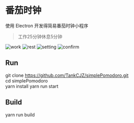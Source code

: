 
# 番茄时钟

使用 Electron 开发得简易番茄时钟小程序
> 工作25分钟休息5分钟

![work](https://blog-images-file.oss-cn-beijing.aliyuncs.com/simplePomodoro/work.png)
![rest](https://blog-images-file.oss-cn-beijing.aliyuncs.com/simplePomodoro/rest.png)
![setting](https://blog-images-file.oss-cn-beijing.aliyuncs.com/simplePomodoro/set.png)
![confirm](https://blog-images-file.oss-cn-beijing.aliyuncs.com/simplePomodoro/confirm.png)

## Run

git clone https://github.com/TankCJZ/simplePomodoro.git  
cd simplePomodoro  
yarn install
yarn run start


## Build

yarn run build